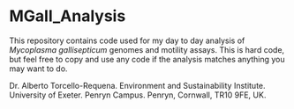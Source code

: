# MGall_Analysis

This repository contains code used for my day to day analysis of *Mycoplasma gallisepticum* genomes and motility assays. This is hard code, but feel free to copy and use any code if the analysis matches anything you may want to do.

Dr. Alberto Torcello-Requena.
Environment and Sustainability Institute.
University of Exeter.
Penryn Campus.
Penryn, Cornwall, TR10 9FE, UK.
